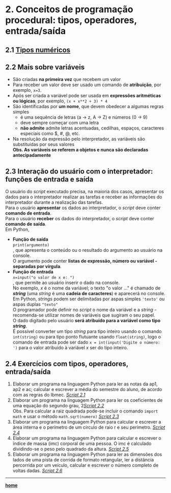 # 2. Conceitos de programação procedural: tipos, operadores, entrada/saída  
## 2.1 [Tipos numéricos](https://docs.python.org/pt-br/3/library/stdtypes.html#numeric-types-int-float-complex)

## 2.2 Mais sobre variáveis  
- São criadas **na primeira vez** que recebem um valor   
- Para receber um valor deve ser usado um comando de **atribuição**, por exemplo, `x=3`.
- Após ser criada a variável pode ser usada em **expressões aritméticas ou lógicas**, por exemplo, `(x + x**2 + 3) * 4`
- São identificadas por **um nome**, que devem obedecer a algumas regras simples 
  - é uma sequência de letras (a → z, A → Z) e números (0 → 9)
  - deve sempre começar com uma letra
  - **não admite** admite letras acentuadas, cedilhas, espaços, caracteres especiais como $, #, @, etc. 
- Na resolução da expressão pelo interpretador, as variáveis são substituídas por seus valores  
**Obs. As variáveis se referem a objetos e nunca são declaradas antecipadamente**  

## 2.3 Interação do usuário com o interpretador: funções de entrada e saída
O usuário do *script* executado precisa, na maioria dos casos, apresentar os dados para o interpretador realizar as tarefas e receber as informações do interpretador durante a realização das tarefas.  
Para o usuário **apresentar** os dados ao interpretador, o *script* deve conter **comando de entrada**.  
Para o usuário **receber** os dados do interpretador, o *script* deve conter **comando de saída**.  
Em Python,  
- **Função de saída**  
`print(argumento)`  
, que apresenta o conteúdo ou o resultado do argumento ao usuário na console.  
O argumento pode conter **listas de expressão, número ou variável - separadas por vírgula**.  
- **Função de entrada**  
`x=input("o valor de x e: ")`  
, que permite ao usuário inserir o dado na console.  
No exemplo, *x* é o nome da variável; o texto "o valor ..." é chamado de ***string*** (uma *string* é uma **cadeia de caracteres**) e aparecerá no console.  
Em Python, *strings* podem ser delimitadas por aspas simples `'texto'` ou aspas duplas `"texto"`  
O programador pode definir no *script* o nome da variável e a *string* - recomenda-se utilizar nomes de variáveis que sugiram o seu papel.  
O dado digitado pelo usuário **será atribuído para a variável como tipo *string***.  
É possível converter um tipo *string* para tipo inteiro usando o comando `int(string)` ou para tipo ponto flutuante usando `float(string)`, 
logo o comando de entrada pode ser dado `x = int(input('Digite o número: ')` para o valor atribuído à variável *x* ser do tipo inteiro.

## 2.4 Exercícios com tipos, operadores, entrada/saída  
1. Elaborar um programa na linguagem Python para ler as notas da ap1, ap2 e ac; calcular e escrever a média do semestre do aluno, de acordo com as regras do Ibmec.  [*Script 2.1*](https://github.com/claytonjasilva/prog_exemplos/blob/main/calcNota.py)
2. Elaborar um programa na linguagem Python para ler os coeficientes de uma equação do segundo grau, 2[*Script 2.2*](equacaoGrau2.gif)   
Obs. Para calcular a raiz quadrada pode-se incluir o comando `import math` e usar o método `math.sqrt(numero)`  [*Script 2.3*](https://github.com/claytonjasilva/prog_exemplos/blob/main/calcRaiz.py)  
3. Elaborar um programa na linguagem Python para calcular e escrever a área interna e o perímetro de um círculo de raio r e seu perímetro. [*Script 2.4*](https://github.com/claytonjasilva/prog_exemplos/blob/main/calcAreaCirc.py)
5. Elaborar um programa na linguagem Python para calcular e escrever o índice de massa (imc) corporal de uma pessoa. O imc é calculado dividindo-se o peso pelo quadrado da altura. [*Script 2.5*](https://github.com/claytonjasilva/prog_exemplos/blob/main/calcIMC.py)
6. Elaborar um programa na linguagem Python para ler as dimensões dos lados de uma pista de corrida de formato retangular, ler a distância percorrida por um veículo, calcular e escrever o número completo de voltas dadas. [*Script 2.6*](https://github.com/claytonjasilva/prog_exemplos/blob/main/calcVoltas.py)

___
**[home](https://claytonjasilva.github.io/progPython_aulas.html)**
